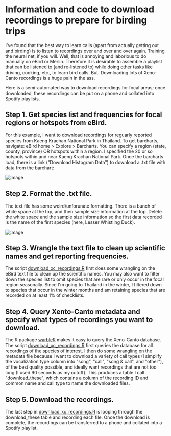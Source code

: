 # Information and code to download recordings to prepare for birding trips

I've found that the best way to learn calls (apart from actually getting out and birding) is to listen to recordings over and over and over again. Training the neural net, if you will. Well, that is annoying and laborious to do manually on eBird or Merlin. Therefore it is desirable to assemble a playlist that can be listened to (and re-listened to) while doing other tasks like driving, cooking, etc., to learn bird calls. But. Downloading lots of Xeno-Canto recordings is a huge pain in the ass. 

Here is a semi-automated way to download recordings for focal areas; once downloaded, these recordings can be put on a phone and collated into Spotify playlists. 

## Step 1. Get species list and frequencies for focal regions or hotspots from eBird. 

For this example, I want to download recordings for reguarly reported species from Kaeng Krachan National Park in Thailand. To get barcharts, navigate: eBird home > Explore > Barcharts. You can specify a region (state, county, province) OR hotspots within a region. I specified the 20 or so hotspots within and near Kaeng Krachan National Park. Once the barcharts load, there is a link ("Download Histogram Data") to download a .txt file with data from the barchart: 

![image](https://github.com/user-attachments/assets/8b358c75-0744-41c8-93c9-ea142abc4975)

## Step 2. Format the .txt file.

The text file has some weird/unforunate formatting. There is a bunch of white space at the top, and then sample size information at the top. Delete the white space and the sample size information so the first data recorded is the name of the first species (here, Lesser Whistling Duck). 

![image](https://github.com/user-attachments/assets/e61c94fa-9d9e-42be-8100-406ad9ff2e48)

## Step 3. Wrangle the text file to clean up scientific names and get reporting frequencies. 

The script [download_xc_recordings.R](./code/download_xc_recordings.R) first does some wrangling on the eBird text file to clean up the scientific names. You may also want to filter down the species list to omit species that are rare or only occur in the focal region seasonally. Since I'm going to Thailand in the winter, I filtered down to species that occur in the winter months and am retaining species that are recorded on at least 1% of checklists.

## Step 4. Query Xento-Canto metadata and specify what types of recordings you want to download. 

The R package [warbleR](https://marce10.github.io/warbleR/) makes it easy to query the Xeno-Canto database. The script [download_xc_recordings.R](./code/download_xc_recordings.R) first queries the database for all recordings of the species of interest. I then do some wrangling on the metadata file because I want to download a variety of call types (I simplify the vocalization type column into "song", "call", "song & call", and "other"), of the best quality possible, and ideally want recordings that are not too long (I used 90 seconds as my cutoff). This produces a table I call "download_these", which contains a column of the recording ID and common name and call type to name the downloaded files. 

## Step 5. Download the recordings. 

The last step in [download_xc_recordings.R](./code/download_xc_recordings.R) is looping through the download_these table and recording each file. Once the download is complete, the recordings can be transferred to a phone and collated into a Spotify playlist.
